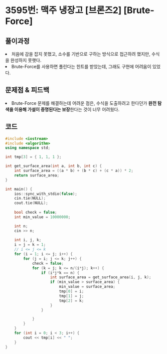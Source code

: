 # 3595번: 맥주 냉장고 [브론즈2] [Brute-Force]

## 풀이과정
<li>처음에 감을 잡지 못했고, 소수를 기반으로 구하는 방식으로 접근하려 했지만, 수식을 완성하지 못햇다.</li>
<li>Brute-Force를 사용하면 풀린다는 힌트를 받았는데, 그래도 구현에 어려움이 있었다.</li>


## 문제점 & 피드백
<li>Brute-Force 문제를 해결하는데 어려운 점은, 수식을 도출하려고 한다던가 <b>완전 탐색을 이용해 가설이 증명된다는 보장</b>한다는 것이 너무 어려웠다.</li>

## 코드

``` C++
#include <iostream>
#include <algorithm>
using namespace std;

int tmp[3] = { 1, 1, 1 };

int get_surface_area(int a, int b, int c) {
	int surface_area = ((a * b) + (b * c) + (c * a)) * 2;
	return surface_area;
}

int main() {
	ios::sync_with_stdio(false);
	cin.tie(NULL);
	cout.tie(NULL);
	
	bool check = false;
	int min_value = 10000000;

	int n;
	cin >> n;
	
	int i, j, k;
	i = j = k = 1;
	// i <= j <= k
	for (i = 1; i <= j; i++) {
		for (j = i; j <= k; j++) {
			check = false;
			for (k = j; k <= n/(i*j); k++) {
				if (i*j*k == n) {
					int surface_area = get_surface_area(i, j, k);
					if (min_value > surface_area) {
						min_value = surface_area;
						tmp[0] = i;
						tmp[1] = j;
						tmp[2] = k;
					}
				}

			}
		}
	}
	for (int i = 0; i < 3; i++) {
		cout << tmp[i] << " ";
	}
}
```
